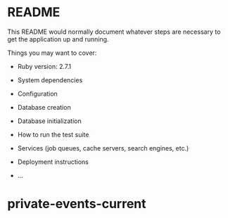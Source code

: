 # README

This README would normally document whatever steps are necessary to get the
application up and running.

Things you may want to cover:

* Ruby version: 2.7.1

* System dependencies

* Configuration

* Database creation

* Database initialization

* How to run the test suite

* Services (job queues, cache servers, search engines, etc.)

* Deployment instructions

* ...
# private-events-current
